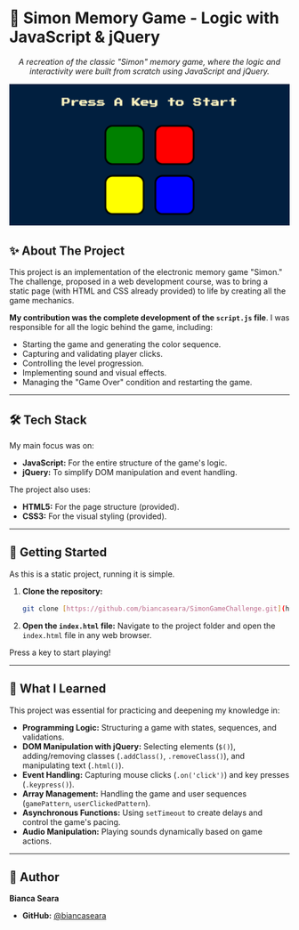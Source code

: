 # 🧠 Simon Memory Game - Logic with JavaScript & jQuery

<p align="center">
  <em>A recreation of the classic "Simon" memory game, where the logic and interactivity were built from scratch using JavaScript and jQuery.</em>
</p>

<p align="center">
  <img src="https://raw.githubusercontent.com/biancaseara/SimonGameChallenge/refs/heads/main/images/demo.png" alt="Simon Game Demo" width="700"/>
</p>

## ✨ About The Project

This project is an implementation of the electronic memory game "Simon." The challenge, proposed in a web development course, was to bring a static page (with HTML and CSS already provided) to life by creating all the game mechanics.

**My contribution was the complete development of the `script.js` file**. I was responsible for all the logic behind the game, including:

* Starting the game and generating the color sequence.
* Capturing and validating player clicks.
* Controlling the level progression.
* Implementing sound and visual effects.
* Managing the "Game Over" condition and restarting the game.

---

## 🛠️ Tech Stack

My main focus was on:

* **JavaScript:** For the entire structure of the game's logic.
* **jQuery:** To simplify DOM manipulation and event handling.

The project also uses:
* **HTML5:** For the page structure (provided).
* **CSS3:** For the visual styling (provided).

---

## 🚀 Getting Started

As this is a static project, running it is simple.

1.  **Clone the repository:**
    ```bash
    git clone [https://github.com/biancaseara/SimonGameChallenge.git](https://github.com/biancaseara/SimonGameChallenge.git)
    ```
2.  **Open the `index.html` file:**
    Navigate to the project folder and open the `index.html` file in any web browser.

Press a key to start playing!

---

## 🧠 What I Learned

This project was essential for practicing and deepening my knowledge in:

* **Programming Logic:** Structuring a game with states, sequences, and validations.
* **DOM Manipulation with jQuery:** Selecting elements (`$()`), adding/removing classes (`.addClass()`, `.removeClass()`), and manipulating text (`.html()`).
* **Event Handling:** Capturing mouse clicks (`.on('click')`) and key presses (`.keypress()`).
* **Array Management:** Handling the game and user sequences (`gamePattern`, `userClickedPattern`).
* **Asynchronous Functions:** Using `setTimeout` to create delays and control the game's pacing.
* **Audio Manipulation:** Playing sounds dynamically based on game actions.

---

## 👤 Author

**Bianca Seara**

* **GitHub:** [@biancaseara](https://github.com/biancaseara)
